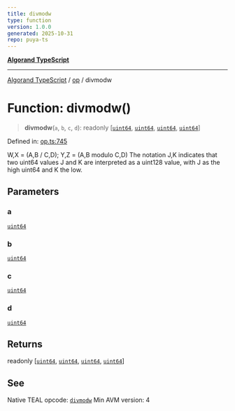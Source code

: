 ```yaml
---
title: divmodw
type: function
version: 1.0.0
generated: 2025-10-31
repo: puya-ts
---
```

[**Algorand TypeScript**](../../README.md)

***

[Algorand TypeScript](../../modules.md) / [op](../README.md) / divmodw

# Function: divmodw()

> **divmodw**(`a`, `b`, `c`, `d`): readonly \[[`uint64`](../../index/type-aliases/uint64.md), [`uint64`](../../index/type-aliases/uint64.md), [`uint64`](../../index/type-aliases/uint64.md), [`uint64`](../../index/type-aliases/uint64.md)\]

Defined in: [op.ts:745](https://github.com/algorandfoundation/puya-ts/blob/main/packages/algo-ts/src/op.ts#L745)

W,X = (A,B / C,D); Y,Z = (A,B modulo C,D)
The notation J,K indicates that two uint64 values J and K are interpreted as a uint128 value, with J as the high uint64 and K the low.

## Parameters

### a

[`uint64`](../../index/type-aliases/uint64.md)

### b

[`uint64`](../../index/type-aliases/uint64.md)

### c

[`uint64`](../../index/type-aliases/uint64.md)

### d

[`uint64`](../../index/type-aliases/uint64.md)

## Returns

readonly \[[`uint64`](../../index/type-aliases/uint64.md), [`uint64`](../../index/type-aliases/uint64.md), [`uint64`](../../index/type-aliases/uint64.md), [`uint64`](../../index/type-aliases/uint64.md)\]

## See

Native TEAL opcode: [`divmodw`](https://dev.algorand.co/reference/algorand-teal/opcodes#divmodw)
Min AVM version: 4
